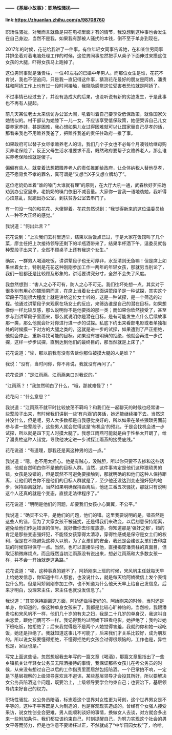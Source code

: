 #### ——《基层小故事》：职场性骚扰——
#### link:https://zhuanlan.zhihu.com/p/98708760


职场性骚扰，对我而言就像是只在电视里面才有的情节，我没想到这种事也会发生在自己身边，当然不是我，如果我有那被人骚扰的本钱，倒不至于单身到现在。



2017年的时候，花花给我讲了一件事。有位年轻女同事告诉她，在和某位男同事并排坐着对着电脑处理工作的时候，这位男同事忽然把手从桌子下面伸过来摸这位女孩的大腿，吓得女孩马上跑掉了。



这位男同事就是潘贵柱，一位40左右的已婚中年男人。而那位女生是谁，花花不肯说，我也不便追问，只是我一直记得这件事，猜测花花最好的朋友是阿娇，潘贵柱和阿娇工作上也有过一段时间接触，我隐隐感觉这位受害者恐怕就是阿娇了。



不过事情已经过去了，并没有造成大的后果，也没听说有新的劣迹发生，于是此事也不再有人提起。



前几天某位老太太来信访办公室大闹，吼着叫着自己要享受低保政策，就像国家欠她钱似的。村干部认为她膝下一儿一女，不应该享受低保政策，她便哭诉自己儿女要养家养娃，甚是困难，我心想如果儿女过得困难就可以让国家替自己尽孝的话，那看来我也不用赡养我爸了，把赡养我爸的责任往政府一推了事。



如果政府可以替子女尽孝赡养老人的话，我们几个子女也不必每个月凑钱给继母购买养老保险了，反正父母生活水准要求不高，既然政府要帮子女赡养老人，那么谁买养老保险谁就是傻子。



偏偏有些人，就变着法想把赡养老人的责任推卸给政府，让全体纳税人替他尽孝，还不愿背负不孝的罪名，真可谓是“又想当X子又想立牌坊了”。



这位老奶奶本着“谁的嗓门大谁就有理”的原则，在大厅大吼一通，武春秋好歹把她劝到办公室里来，老奶奶的嗓门依旧不减音量。大家你一言我一语地劝她，我听得心烦意乱，就跑出办公室，到扶贫办公室去串门了。



有一句没一句的和花花、大傻聊着。花花忽然说到：“我觉得新来的这位温委员给人一种不大正经的感觉。”



我说道：“何出此言？”



花花说到：“上次我们去村里选举，结束以后饭点已过，于是大家在饭馆叫了几个菜，廖主任把上次接待领导还剩下的半瓶酒带来了，结果半杯酒下午，温委员就各种荤段子出来了，全然不顾桌子上还有我这个女生。”



确实，一群男人喝酒吃饭，讲讲荤段子也无可厚非，水至清则无鱼嘛！但是席上如果坐着女士，特别是花花这种刚刚参加工作一两年的年轻女孩，那就另当别论了，我们一般都还是比较顾及形象的，讲话要讲究分寸，全然不会失了风度。



我忽然想到：“害人之心不可有，防人之心不可无。我们往坏处想一点，其实对于很多别有用心的猥琐男而言，在席上当着女士的面讲荤段子是一种试探，其实这个荤段子可能很大程度上就是讲给这位女士听的，这是一种试探，是一个筛选的过程。他通过讲荤段子来观察在场女士的反应，来筛选谁是自己的潜在目标，如果想像你一样比较反感，那么说明你不是他要找的那一类；而如果你欣然接受了，甚至参与到讲荤段子里面来，那么就说明你是潜在目标，是有可能发生点什么后续故事那一类，那么他就会针对你进行进一步的试探。私底下约出来看部电影或者单独相处的时候摸一下对方的大腿之类的，这就是进一步的试探，如果遭到了严正拒绝，他就会停止，重新寻找可能的目标。如果没有被明确的拒绝，他就会再进一步试探，这样一步步试探，直到达到他们的最终目的，那当然就是上床了。”



花花说道：“诶，那以前我有没有告诉你那位被摸大腿的人是谁？”



我说：“没有，当时问你，你不肯说，我就没有再问了。”



花花说道：“是江雨燕，江雨燕亲口对我说的。”



“江雨燕？！”我忽然明白了什么，“哦，那就难怪了！”



花花问：“什么意思？”



我说道：“江雨燕不就平时比较放荡不羁吗？和我们在一起聊天的时候也经常讲一些荤段子出来，有时候我们讲到一些‘有内涵’的笑话，她还能继续接下去。当然这并没什么，但是呢，男人大多数都是自我感觉良好的，所以如果在某些猥琐男面前参与讲一些荤段子，这些男人就会觉得这是‘有机会’的预兆，于是会找机会进一步试探，所以就是四下无人时摸大腿了。我想江雨燕可能就是由于性格太开朗了，给了潘贵柱这种人错觉，导致他决定进一步试探江雨燕的接受底线。”



花花说道：“有道理，那我还是离这种男的远一点。”



我说道：“嗯，也不用太担心。他是有贼心，没贼胆，所以你只要不去掺和这些话题，他就自然明白你不是他的目标人群。当然，这件事肯定是他们这种猥琐男的错，女孩是没错的，但是既然不可避免要接触到，那就明确的和他们这种人保持距离，让他们明白你不是他们的目标人群就是了，至少他还没达到变态强奸犯的地步，保持距离就好。当然如果明确保持距离后，他还三番五次骚扰，那就只有说明这个人还真的就是个变态，直接走法律程序了。”



花花说道：“明明是他们的问题，却要我们女孩小心翼翼，不公平。”





我说道：“确实不公平，是他们的问题，他们的错。这里我要说明的是，错虽然是这些人的错，但为了大家女孩不被骚扰，还是得我们来改变，以后刻意保持距离，避免给他们传达错误的信号。就好像你去印度旅游，你知道那是‘强奸之都’，错的肯定是那些变态强奸犯，不能怪女孩穿得太清凉，穿得性感或是保守是女士们的权利，但是在不能避免这种人以前，为了女孩们的安全，我还是会建议女孩们去印度玩的时候穿得保守一点。当然，也可以直接举报他，直接揭穿潘贵柱的真面目，但取证稍微麻烦点，而且既然当初江雨燕没有说出来，想必江雨燕和大多数女孩一样，并不会一开始就走这条路。”



花花说道：“唉，这种事真的避不了。阿娇刚来上班的时候，宋风帆主任就每天早上给她发信息，你知道中年人那套，也没说什么，就是每天给阿娇微信上发个表情包什么的。但是阿娇刚刚参加工作，也不知道为什么他天天早上给自己发信息，后来才明白，没理宋主任，宋主任也就没发信息了。”





我说道：“其实保持距离这方面，阿娇还做得挺好的。阿娇刚来的时候，当时还是单身，你知道的，像这种单身女孩来了，我都是比较心旷神怡的。当然啦，我跟潘贵柱和宋风帆不一样，他们几十岁的有夫之妇，我是二十几岁的单身汉，我这叫自由恋爱，跟他们俩可不一样。我记得我约过阿娇下班看电影，她拒绝了；我约过她下班吃饭，她拒绝了；后来我觉得是不是两个人她觉得害羞，我就约你和她一起吃饭，她还是拒绝了。我就知道这事儿不可能了，后来我们才关系比较好，成为朋友的。所以说女孩要懂得拒绝，不懂得拒绝的女孩会过得很烦恼的，工作也是，异性也是，家庭也是。”



写完上面这些话，忽然想起我去年写的一篇文章《喝酒》，那篇文章里指出了一些乡镇机关让年轻女公务员去陪酒接待的事情，我保证那些女孩儿在考公务员的时候，从来没有想过自己以后的工作指责里面居然包括陪酒。一个巴掌拍不响，一定是下基层视察的上级领导喜欢且不避讳，某些基层领导才会投其所好，所以要解决女公务员陪酒这个问题，既要治上，上级领导要学会约束自己；也要治下，基层领导约束好自己的权力。



职场性骚扰，女公务员陪酒，标志着这个世界对女性更为苛刻，这个世界男女是不平等的，这种不平等既是人为制造的，也是客观现实造成的。曾经有个女强人接受采访，说女性创业会更难，男人能顺利谈好的事情，换做女人去谈，对方就会多出来一些附加条件。我们都应该约束自己，时刻提醒自己，为努力实现这个社会的男女平等而努力，但是也注意不要矫枉过正，不然就成了“中华田园女权”了，哈哈。`
